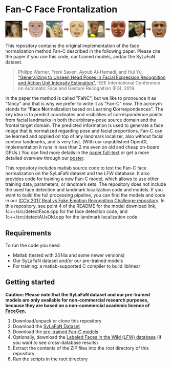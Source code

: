 # Fan-C Face Frontalization

![](examples.jpg "Examples: input and output of the Fan-C face normalization method")

This repository contains the original implementation of the face normalization method Fan-C described in the following paper.
Please cite the paper if you use this code, our trained models, and/or the SyLaFaN dataset.

> Philipp Werner, Frerk Saxen, Ayoub Al-Hamadi, and Hui Yu, ["Generalizing to Unseen Head Poses in Facial Expression Recognition and Action Unit Intensity Estimation"](https://www.researchgate.net/publication/332979114), IEEE International Conference on Automatic Face and Gesture Recognition (FG), 2019.

In the paper the method is called "FaNC", but we like to pronounce it as "fancy" and that is why we prefer to write it as "Fan-C" now.
The acronym stands for "**Fa**ce **N**ormalization based on Learning **C**orrespondences".
The key idea is to predict coordinates and visibilities of correspondence points from facial landmarks in both the arbitrary-pose source domain and the frontal target domain.
The predicted information is used to generate a face image that is normalized regarding pose and facial proportions.
Fan-C can be learned and applied on top of any landmark localizer, also without facial contour landmarks, and is very fast.
(With our unpublished OpenGL implementation it runs in less than 2 ms even on old and cheap on-board GPUs.)
You can find more details in the [paper full-text](https://www.researchgate.net/publication/332979114) or get a more detailed overview through our [poster](https://www.researchgate.net/publication/333209907).

This repository includes matlab source code to test the Fan-C face normalization on the SyLaFaN dataset and the LFW database.
It also provides code for training a new Fan-C model, which allows to use other training data, parameters, or landmark sets.
The repository does not include the used face detection and landmark localization code and models.
If you want to build the full processing pipeline, you can find the models and code in our [ICCV 2017 Real vs Fake Emotion Recognition Challenge repository](https://github.com/fsaxen/NIT-ICCV17Challenge).
In this repository, see point 4 of the README for the model download link, 1c++/src/detectFace.cpp for the face detection code, and 1c++/src/detectAUsOld.cpp for the landmark localization code.

## Requirements

To run the code you need:

- Matlab (tested with 2014a and some newer versions)
- Our SyLaFaN dataset and/or our pre-trained models
- For training: a matlab-supported C compiler to build liblinear

## Getting started

**Caution: Please note that the SyLaFaN dataset and our pre-trained models are only available for non-commercial research purposes, because they are based on a non-commercial academic licence of [FaceGen](https://facegen.com/).**

1. Download/unpack or clone this repository
2. Download the [SyLaFaN Dataset](http://wasd.urz.uni-magdeburg.de/pwerner/fan-c/DB_SyLaFaN.zip)
3. Download the [pre-trained Fan-C models](http://wasd.urz.uni-magdeburg.de/pwerner/fan-c/fan-c-models.zip)
4. Optionally, download the [Labeled Faces in the Wild (LFW) database](http://vis-www.cs.umass.edu/lfw/lfw.tgz) (if you want to see cross-database results)
5. Extract the contents of the ZIP files into the root directory of this repository
6. Run the scripts in the root directory


